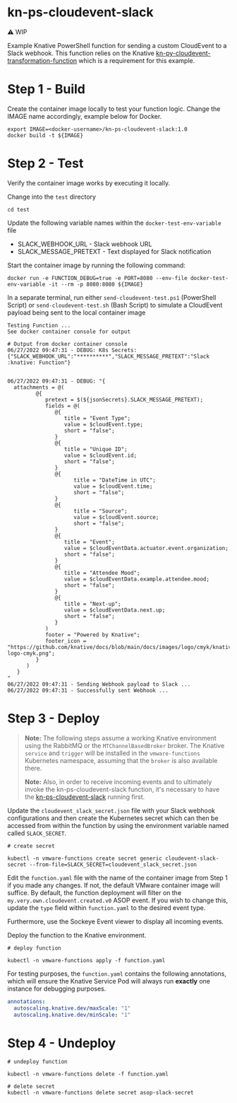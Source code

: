 # kn-ps-cloudevent-slack

⚠️ WIP

Example Knative PowerShell function for sending a custom CloudEvent to a Slack webhook. This function relies on the Knative [kn-py-cloudevent-transformation-function](https://github.com/rguske/kn-py-cloudevent-transformation-function) which is a requirement for this example.

# Step 1 - Build

Create the container image locally to test your function logic. Change the IMAGE name accordingly, example below for Docker.

```console
export IMAGE=<docker-username>/kn-ps-cloudevent-slack:1.0
docker build -t ${IMAGE}
```

# Step 2 - Test

Verify the container image works by executing it locally.

Change into the `test` directory

```console
cd test
```

Update the following variable names within the `docker-test-env-variable` file

* SLACK_WEBHOOK_URL - Slack webhook URL
* SLACK_MESSAGE_PRETEXT - Text displayed for Slack notification

Start the container image by running the following command:

```console
docker run -e FUNCTION_DEBUG=true -e PORT=8080 --env-file docker-test-env-variable -it --rm -p 8080:8080 ${IMAGE}
```

In a separate terminal, run either `send-cloudevent-test.ps1` (PowerShell Script) or `send-cloudevent-test.sh` (Bash Script) to simulate a CloudEvent payload being sent to the local container image

```console
Testing Function ...
See docker container console for output

# Output from docker container console
06/27/2022 09:47:31 - DEBUG: K8s Secrets:
{"SLACK_WEBHOOK_URL":"**********","SLACK_MESSAGE_PRETEXT":"Slack :knative: Function"}


06/27/2022 09:47:31 - DEBUG: "{
  attachments = @(
         @{
            pretext = $(${jsonSecrets}.SLACK_MESSAGE_PRETEXT);
            fields = @(
               @{
                  title = "Event Type";
                  value = $cloudEvent.type;
                  short = "false";
               }
               @{
                  title = "Unique ID";
                  value = $cloudEvent.id;
                  short = "false";
               }
               @{
                     title = "DateTime in UTC";
                     value = $cloudEvent.time;
                     short = "false";
               }
               @{
                     title = "Source";
                     value = $cloudEvent.source;
                     short = "false";
               }
               @{
                  title = "Event";
                  value = $cloudEventData.actuator.event.organization;
                  short = "false";
               }
               @{
                  title = "Attendee Mood";
                  value = $cloudEventData.example.attendee.mood;
                  short = "false";
               }
               @{
                  title = "Next-up";
                  value = $cloudEventData.next.up;
                  short = "false";
               }
            )
            footer = "Powered by Knative";
            footer_icon = "https://github.com/knative/docs/blob/main/docs/images/logo/cmyk/knative-logo-cmyk.png";
         }
      )
   }
"
06/27/2022 09:47:31 - Sending Webhook payload to Slack ...
06/27/2022 09:47:31 - Successfully sent Webhook ...
```

# Step 3 - Deploy

> **Note:** The following steps assume a working Knative environment using the RabbitMQ or the `MTChannelBasedBroker` broker. The Knative `service` and `trigger` will be installed in the
`vmware-functions` Kubernetes namespace, assuming that the `broker` is also available there.
>
> **Note:** Also, in order to receive incoming events and to ultimately invoke the kn-ps-cloudevent-slack function, it's necessary to have the [ kn-ps-cloudevent-slack](https://github.com/rguske/kn-py-cloudevent-transformation-function) running first.

Update the `cloudevent_slack_secret.json` file with your Slack webhook configurations and then create the Kubernetes secret which can then be accessed from within the function by using the environment variable named called `SLACK_SECRET`.

```console
# create secret

kubectl -n vmware-functions create secret generic cloudevent-slack-secret --from-file=SLACK_SECRET=cloudevent_slack_secret.json
```

Edit the `function.yaml` file with the name of the container image from Step 1 if you made any changes. If not, the default VMware container image will suffice. By default, the function deployment will filter on the `my.very.own.cloudevent.created.v0` ASOP event. If you wish to change this, update the `type` field within `function.yaml` to the desired event type.

Furthermore, use the Sockeye Event viewer to display all incoming events.

Deploy the function to the Knative environment.

```console
# deploy function

kubectl -n vmware-functions apply -f function.yaml
```

For testing purposes, the `function.yaml` contains the following annotations, which will ensure the Knative Service Pod will always run **exactly** one instance for debugging purposes.

```yaml
annotations:
  autoscaling.knative.dev/maxScale: "1"
  autoscaling.knative.dev/minScale: "1"
```

# Step 4 - Undeploy

```console
# undeploy function

kubectl -n vmware-functions delete -f function.yaml

# delete secret
kubectl -n vmware-functions delete secret asop-slack-secret
```
